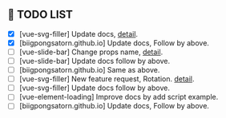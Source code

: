 ## 📌 TODO LIST

- [x] [vue-svg-filler] Update docs, [detail](https://github.com/biigpongsatorn/vue-svg-filler/issues/8).
- [x] [biigpongsatorn.github.io] Update docs, Follow by above.
- [ ] [vue-slide-bar] Change props name, [detail](https://github.com/biigpongsatorn/vue-slide-bar/issues/23).
- [ ] [vue-slide-bar] Update docs follow by above.
- [ ] [biigpongsatorn.github.io] Same as above.
- [ ] [vue-svg-filler] New feature request, Rotation. [detail](https://github.com/biigpongsatorn/vue-svg-filler/issues/7).
- [ ] [vue-svg-filler] Update docs follow by above.
- [ ] [vue-element-loading] Improve docs by add script example.
- [ ] [biigpongsatorn.github.io] Update docs, Follow by above.
